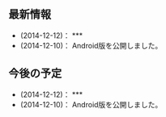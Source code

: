 ## 最新情報

* (2014-12-12)： ***
* (2014-12-10)： Android版を公開しました。

## 今後の予定

* (2014-12-12)： ***
* (2014-12-10)： Android版を公開しました。

